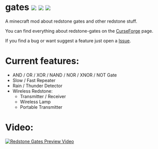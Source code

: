 gates [![](http://cf.way2muchnoise.eu/redstone-gates.svg)](https://www.curseforge.com/minecraft/mc-mods/redstone-gates) [![](http://cf.way2muchnoise.eu/versions/redstone-gates.svg)](https://www.curseforge.com/minecraft/mc-mods/redstone-gates/files) [![](https://img.shields.io/badge/patreon-donate-green.svg)](https://www.patreon.com/se7kn8)
===========================
A minecraft mod about redstone gates and other redstone stuff.

You can find everything about redstone-gates on the [CurseForge](https://www.curseforge.com/minecraft/mc-mods/redstone-gates/files) page.

If you find a bug or want suggest a feature just open a [Issue](https://github.com/SE7-KN8/gates/issues/new/choose).

Current features:
===========
 - AND / OR / XOR / NAND / NOR / XNOR / NOT Gate
 - Slow / Fast Repeater
 - Rain / Thunder Detector
 - Wireless Redstone:
   - Transmitter / Receiver
   - Wireless Lamp
   - Portable Transmitter


Video:
=========
[![Redstone Gates Preview Video](http://i3.ytimg.com/vi/6tk_as-4ObE/maxresdefault.jpg)](https://www.youtube.com/watch?v=6tk_as-4ObE)

